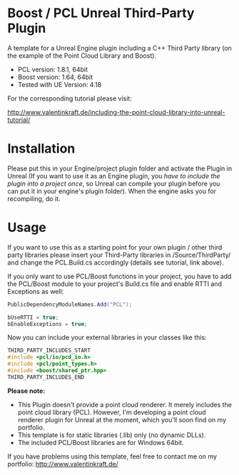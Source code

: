 # Boost / PCL Unreal Third-Party Plugin
A template for a Unreal Engine plugin including a C++ Third Party library (on the example of the Point Cloud Library and Boost).

* PCL version: 1.8.1, 64bit
* Boost version: 1.64, 64bit
* Tested with UE Version: 4.18

For the corresponding tutorial please visit:

http://www.valentinkraft.de/including-the-point-cloud-library-into-unreal-tutorial/

# Installation
Please put this in your Engine/project plugin folder and activate the Plugin in Unreal (If you want to use it as an Engine plugin, you _have to include the plugin into a project once_, so Unreal can compile your plugin before you can put it in your engine's plugin folder). When the engine asks you for recompiling, do it.

# Usage
If you want to use this as a starting point for your own plugin / other third party libraries please insert your Third-Party libraries in /Source/ThirdParty/ and change the PCL.Build.cs accordingly (details see tutorial, link above).

If you only want to use PCL/Boost functions in your project, you have to add the PCL/Boost module to your project's Build.cs file and enable RTTI and Exceptions as well:
```c#
PublicDependencyModuleNames.Add("PCL");

bUseRTTI = true;
bEnableExceptions = true;
```
Now you can include your external libraries in your classes like this:
```c++
THIRD_PARTY_INCLUDES_START
#include <pcl/io/pcd_io.h>
#include <pcl/point_types.h>
#include <boost/shared_ptr.hpp>
THIRD_PARTY_INCLUDES_END
```

**Please note:**
* This Plugin doesn't provide a point cloud renderer. It merely includes the point cloud library (PCL). However, I'm developing a point cloud renderer plugin for Unreal at the moment, which you'll soon find on my portfolio.
* This template is for static libraries (.lib) only (no dynamic DLLs).
* The included PCL/Boost libraries are for Windows 64bit.

If you have problems using this template, feel free to contact me on my portfolio: http://www.valentinkraft.de/
